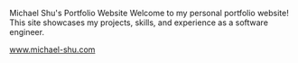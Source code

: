 Michael Shu's Portfolio Website
Welcome to my personal portfolio website! This site showcases my projects, skills, and experience as a software engineer.

www.michael-shu.com

